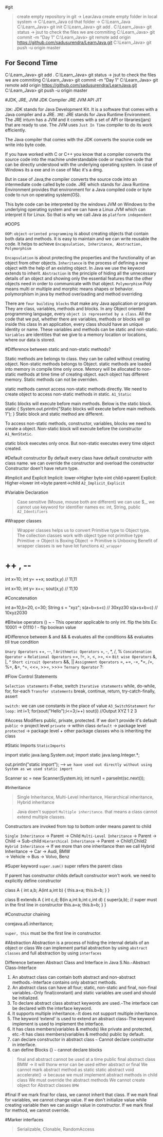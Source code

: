 #git
> create empty repository in git -> LearJava
> create empty folder in local system -> C:\Learn_Java
> cd that folder -> C:\Learn_Java
C:\Learn_Java> git init
C:\Learn_Java> git add .
C:\Learn_Java> git status -> jsut to check the files we are commiting
C:\Learn_Java> git commit -m "Day 1"
C:\Learn_Java> git remote add origin https://github.com/sadusurendra/LearnJava.git
C:\Learn_Java> git push -u origin master

For Second Time 
----------------
C:\Learn_Java> git add .
C:\Learn_Java> git status -> jsut to check the files we are commiting
C:\Learn_Java> git commit -m "Day 1"
C:\Learn_Java> git remote add origin https://github.com/sadusurendra/LearnJava.git
C:\Learn_Java> git push -u origin master

#JDK, JRE, JVM
			JDK
Compiler			JRE
				JVM		API
				JIT
				
`JDK`: JDK stands for Java Development Kit. It is a software that comes with a Java compiler and a JRE.
`JRE`: JRE stands for Java Runtime Environment. The JRE inturn has a JVM and it comes with a set of API or libraries(jars) that are ready to use. The JVM uses `Just In Time` compiler to do its work efficiently.

The Java compiler that comes with the JDK converts the source code we write into byte code.

If you have worked with C or C++ you know that a compiler converts the source code into the machine understandable code or machine code that can be directly understood with the underlying operating system. In case of Windows its a exe and in case of Mac it's a dmg.

But in case of Java,the compiler converts the source code into an intermediate code called byte code.
JRE which stands for Java Runtime Environment provides that environment for a Java compiled code or byte code to run on operating system(OS).

This byte code can be interpreted by the windows JVM on Windows to the underlying operating system and we can have a Linux JVM which can interpret it for Linux. 
So that is why we call Java as `platform independent`

#OOPS

`OOP`: `object-oriented programming` is about creating objects that contain both data and methods.
It is easy to maintain and we can write reusable the code.
It helps to achieve `Encapsulation, Inheritance, Abstraction, Polymorphism`

`Encapsulation` is about protecting the properties and the functionality of an object from other objects.
`Inheritance` is the process of defining a new object with the help of an existing object. In Java
we use the keyword extends to inherit.
`Abstraction` is the principle of hiding all the unnecessary details of an object and showing only the essential features that the other objects need in order to communicate with that object.
`Polymorphism` Poly means multi or multiple and morphic means shapes or behavior. polymorphism in java by method overloading and method overriding


There are `four building blocks` that make any Java application or program. They are class, variables, methods and blocks.
In any Object oriented programming language, every `object is represented by a class`.
All the code that we put, whether there are variables, methods or blocks will go inside this class
In an application, every class should have an unique identity or name. These variables and methods can be static and non-static.
`Variables` are identities that we give to a memory location or locations, where our data is stored.


#Difference between static and non-static methods?

Static methods are belongs to class. they can be called without creating object. Non-static methods belongs to Object. 
static methods are loaded into memory in compile time only once. Memory will be allocated to non-static methods at time time of creating object. each object has different memory.
Static methods can not be overriden.

static  methods cannot access non-static methods directly. We need to create object to access non-static methods in static. `A1_Static`

Static blocks will execute before main methods. Below is the static block.
static {
		System.out.println("Static blocks will execute before main methods. 1");
	} 
Static block and static method are different.

To access non-static methods, constructor, variables, blocks we need to create a object. 
Non-static block will execute before the constructor `A1_NonStatic`.

static block executes only once. But non-static executes every time object created.


#Default constructor
By default every class have default constructor with class name.
we can override the constructor and overload the constructor
Constructor doen't have return type.


#Implicit and Explicit
Implicit: lower->Higher byte->int child->parent
Explicit: Higher->lower int->byte parent->child
`A2_Implicit_Explicit`

#Variable Declaration 
> Case sensitive (Mouse, mouse both are different)
> we can use $,_
> we cannot use keyword for identifier names ex: int, String, public
`A2_Identifiers`

#Wrapper classes
> Wrapper classes helps us to convert Primitive type to Object type.
> The collection classes work with object type not primitive type
> Primitive -> Object is Boxing
> Object -> Primitive is Unboxing
> Benefit of wrapper classes is we have lot functions 
`A2_wrapper`

# ++ , --

int x=10;
int y= ++x;
sout(x,y) // 11,11

int x=10;
int y= x++;
sout(x,y) // 11,10

#Concatenation

int a=10,b=20, c=30;
String s = "xyz";
s(a+b+s+c) // 30xyz30
s(a+s+b+c) // 10xyz2030

#Bitwise operators ()
~ - This operator applicable to only int. flip the bits Ex: 10001 -> 01110
! - flip boolean value 

#Difference between & and &&
& evaluates all the conditions
&& evaluates till true condition


`Unary Operators` ++, --, !
`Arithmetic Operators`	+, -, *, /, % 
`Concatenation Operator` +
`Relational Operators` ==, !=, >, <, >=, <=
`Bit wise Operators` &, |, ^
`Short circuit Operators` &&, ||
`Assignment Operators`	=, +=, -=, *=, /=, %=, &=, ^=, <<=, >>=, >>>=
`Ternary Operator` ?:


#Flow Control Statements

`Selection statements` if-else, switch
`Iterative statements` while, do-while, for, for-each
`Transfer statements` break, continue, return, try-catch-finally, assert

`switch:` we can use constants in the place of value `A3_SwitchStatement`
`for loop:`
int i=1;
for(sout("Hello");i<=3;i++)
	sout(i)
//Output
XYZ
1
2
3

#Access Modifiers
public, private, protected. If we don't provide it's default <package> 
`public` -> project level
`private` -> within class
`default` -> package level
`protected` -> package level + other package classes who is inheriting the class 

#Static Imports
`StaticImports`

import static java.lang.System.out;
import static java.lang.Integer.*;

out.println("static import"); --> `we have used out directly without using System as we used static import`

Scanner sc = new Scanner(System.in);
int num1 = parseInt(sc.next());

#Inheritance
> Single Inheritance, Multi-Level Inheritance, Hierarchical inheritance, Hybrid inheritance

> Java doen't support `Multiple inheritance`. that means a class cannot extend multiple classes.


Constructors are invoked from top to bottom order means parent to child

`Single Inheritance` -> Parent -> Child
`Multi-Level Inheritance` -> Parent -> Child -> Sub-child
`Hierarchical Inheritance` -> Parent -> Child1,Child2
`Hybrid Inheritance` -> If we more than one inheritance then we call Hybrid Inheritance
			 -> Car -> Audi, BMW			 
-> Vehicle 
			-> Bus -> Volvo, Benz

#Super keyword
`super.sum()` super refers the parent class

If parent has constructor childs default constructor won't work. we need to explicitly define constructor

class A {
	int a,b;
	A(int a,int b) {
		this.a=a;
		this.b=b;
	}
} 

class B extends A {
	int c,d;
	B(in a,int b,int c,int d) {
		super(a,b); // super must in the first line in constructor
		this.a=a;
		this.b=b;
	}
} 

#Constructor chaining

corejava.a5.inheritance;

`super, this` must be the first line in constructor.

#Abstraction
Abstraction is a process of hiding the internal details of an object or class
We can implement partial abstraction by using `abstract classes` and full abstraction by using `interfaces`

Difference between Abstract Class and Interface in Java
S.No.`~`Abstract Class`~`Interface
1. An abstract class can contain both abstract and non-abstract methods.`~`Interface contains only abstract methods.
2. An abstract class can have all four; static, non-static and final, non-final variables.`~`Only final(constant) and static variables are used and should be initialized.
3. To declare abstract class abstract keywords are used.`~`The interface can be declared with the interface keyword.
4. It supports multiple inheritance.`~`It does not support multiple inheritance.
5. The keyword ‘extend’ is used to extend an abstract class`~`The keyword implement is used to implement the interface.
6. It has class members(variables & methods) like private and protected, etc.`~`It has class members(variables & methods) public by default.
7. can declare constructor in abstract class `~` Cannot declare constructor in interface.
8. can define Blocks {} `~` cannot declare blocks

> final and abstract cannot be used at a time
	public final abstract class BMW -> it will thorw error can be used either abstract or final
> We cannot mark abstract method as static
	static abstract void accelerate() -> because we must implement abstract methods in child class
> We must override the abstract methods
> We cannot create object for Abstract classes
`BMW`

#final
If we mark final for class, we cannot inherit that class.
If we mark final for variables, we cannot change value. If we don't initialize value while creating variable then we can assign value in constructor.
If we mark final for method, we cannot override.

#Marker interfaces
> Serializable, Clonable, RandomAccess








